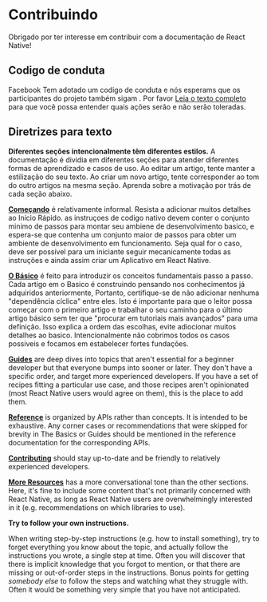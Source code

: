 # Contribuindo

Obrigado por ter interesse em contribuir com a documentação de React Native!

## Codigo de conduta

Facebook Tem adotado um codigo de conduta e nós esperams que os participantes do projeto também sigam . Por favor [Leia o texto completo](https://code.facebook.com/codeofconduct)
para que você possa entender quais ações serão e não serão toleradas.

## Diretrizes para texto

**Diferentes seções intencionalmente têm diferentes estilos.**
A documentação é dividia em diferentes seções para atender diferentes formas de aprendizado e casos de uso. Ao editar um artigo, tente manter a estilização do seu texto. Ao criar um novo artigo, tente corresponder ao tom do outro
artigos na mesma seção. Aprenda sobre a motivação por trás de cada seção
abaixo.

**[Começando](https://facebook.github.io/react-native/docs/tutorial.html)**
é relativamente informal. Resista a adicionar muitos detalhes ao Início Rápido. as instruçoes de codigo nativo devem conter o conjunto minimo de passos para montar seu ambiene de desenvolvimento basico, e espera-se que contenha um conjunto maior de
passos para obter um ambiente de desenvolvimento em funcionamento. Seja qual for o caso, deve ser
possível para um iniciante seguir mecanicamente todas as instruções e ainda assim criar um Aplicativo em React Native.

**[O Básico](https://facebook.github.io/react-native/docs/tutorial.html)** é feito para introduzir os conceitos fundamentais passo a passo. Cada artigo em o Basico é construindo pensando nos conhecimentos já adquiridos anteriormente,
Portanto, certifique-se de não adicionar nenhuma "dependência cíclica" entre eles. Isto é
importante para que o leitor possa começar com o primeiro artigo e trabalhar o seu caminho para
o último artigo básico sem ter que "procurar em tutoriais mais avançados" para uma definição. 
Isso explica a ordem das escolhas, evite adiocionar muitos detalhes ao basico. Intencionalmente não cobrimos todos os casos possiveis e focamos em estabelecer fortes fundações.

**[Guides](https://facebook.github.io/react-native/docs/components-and-apis.html)**
are deep dives into topics that aren't essential for a beginner developer but
that everyone bumps into sooner or later. They don't have a specific order, and
target more experienced developers. If you have a set of recipes fitting a
particular use case, and those recipes aren't opinionated (most React Native
users would agree on them), this is the place to add them.

**[Reference](https://facebook.github.io/react-native/docs/activityindicator.html)**
is organized by APIs rather than concepts. It is intended to be exhaustive. Any
corner cases or recommendations that were skipped for brevity in The Basics or
Guides should be mentioned in the reference documentation for the corresponding
APIs.

**[Contributing](https://facebook.github.io/react-native/docs/contributing.html)**
should stay up-to-date and be friendly to relatively experienced developers.

**[More Resources](https://facebook.github.io/react-native/docs/more-resources.html)**
has a more conversational tone than the other sections. Here, it's fine to
include some content that's not primarily concerned with React Native, as long
as React Native users are overwhelmingly interested in it (e.g. recommendations
on which libraries to use).

**Try to follow your own instructions.**

When writing step-by-step instructions (e.g. how to install something), try to
forget everything you know about the topic, and actually follow the instructions
you wrote, a single step at time. Often you will discover that there is implicit
knowledge that you forgot to mention, or that there are missing or out-of-order
steps in the instructions. Bonus points for getting _somebody else_ to follow
the steps and watching what they struggle with. Often it would be something very
simple that you have not anticipated.
